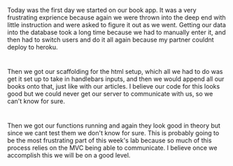 Today was the first day we started on our book app. It was a very frustrating exprience because again we were thrown into the deep end with little instruction and were asked to figure it out as we went. Getting our data into the database took a long time because we had to manually enter it, and then had to switch users and do it all again because my partner couldnt deploy to heroku. 
#
Then we got our scaffolding for the html setup, which all we had to do was get it set up to take in handlebars inputs, and then we would append all our books onto that, just like with our articles. I believe our code for this looks good but we could never get our server to communicate with us, so we can't know for sure.
#
Then we got our functions running and again they look good in theory but since we cant test them we don't know for sure. This is probably going to be the most frustrating part of this week's lab because so much of this process relies on the MVC being able to communicate. I believe once we accomplish this we will be on a good level. 